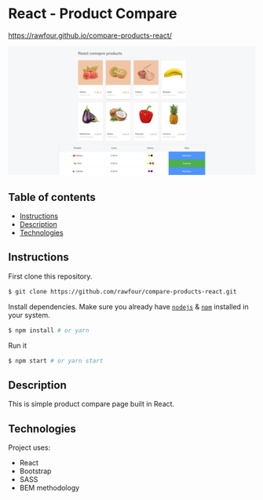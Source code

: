 # React - Product Compare
https://rawfour.github.io/compare-products-react/

<img src="public/screenshots/screenshot.PNG">

## Table of contents
* [Instructions](#Instructions)
* [Description](#Description)
* [Technologies](#Technologies)


## Instructions

First clone this repository.
```bash
$ git clone https://github.com/rawfour/compare-products-react.git
```

Install dependencies. Make sure you already have [`nodejs`](https://nodejs.org/en/) & [`npm`](https://www.npmjs.com/) installed in your system.
```bash
$ npm install # or yarn
```

Run it
```bash
$ npm start # or yarn start
```

## Description
This is simple product compare page built in React.
 
## Technologies
Project uses:
* React
* Bootstrap
* SASS
* BEM methodology

